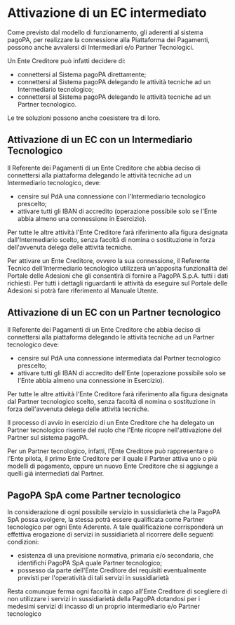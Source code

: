 Attivazione di un EC intermediato
=================================

Come previsto dal modello di funzionamento, gli aderenti al sistema pagoPA, per realizzare la connessione alla Piattaforma dei Pagamenti, possono anche avvalersi di Intermediari e/o Partner Tecnologici.

Un Ente Creditore può infatti decidere di:

* connettersi al Sistema pagoPA direttamente;
* connettersi al Sistema pagoPA delegando le attività tecniche ad un Intermediario tecnologico;
* connettersi al Sistema pagoPA delegando le attività tecniche ad un Partner tecnologico.

Le tre soluzioni possono anche coesistere tra di loro.

## Attivazione di un EC con un Intermediario Tecnologico

Il Referente dei Pagamenti di un Ente Creditore che abbia deciso di connettersi alla piattaforma delegando le attività tecniche ad un Intermediario tecnologico, deve:

* censire sul PdA una connessione con l'Intermediario tecnologico prescelto;
* attivare tutti gli IBAN di accredito (operazione possibile solo se l'Ente abbia almeno una connessione in Esercizio).

Per tutte le altre attività l'Ente Creditore farà riferimento alla figura designata dall'Intermediario scelto, senza facoltà di nomina o sostituzione in forza dell'avvenuta delega delle attività tecniche.

Per attivare un Ente Creditore, ovvero la sua connessione, il Referente Tecnico dell'Intermediario tecnologico utilizzerà un'apposita funzionalità del Portale delle Adesioni che gli consentirà di fornire a PagoPA S.p.A. tutti i dati richiesti. Per tutti i dettagli riguardanti le attività da eseguire sul Portale delle Adesioni si potrà fare riferimento al Manuale Utente.

## Attivazione di un EC con un Partner tecnologico

Il Referente dei Pagamenti di un Ente Creditore che abbia deciso di connettersi alla piattaforma delegando le attività tecniche ad un Partner tecnologico deve:

* censire sul PdA una connessione intermediata dal Partner tecnologico prescelto;
* attivare tutti gli IBAN di accredito dell'Ente (operazione possibile solo se l'Ente abbia almeno una connessione in Esercizio).

Per tutte le altre attività l'Ente Creditore farà riferimento alla figura designata dal Partner tecnologico scelto, senza facoltà di nomina o sostituzione in forza dell'avvenuta delega delle attività tecniche.

Il processo di avvio in esercizio di un Ente Creditore che ha delegato un Partner tecnologico risente del ruolo che l'Ente ricopre nell'attivazione del Partner sul sistema pagoPA.

Per un Partner tecnologico, infatti, l'Ente Creditore può rappresentare o l'Ente pilota, il primo Ente Creditore per il quale il Partner attiva uno o più modelli di pagamento, oppure un nuovo Ente Creditore che si aggiunge a quelli già intermediati dal Partner.

## PagoPA SpA come Partner tecnologico

In considerazione di ogni possibile servizio in sussidiarietà che la PagoPA SpA possa svolgere, la stessa potrà essere qualificata come Partner tecnologico per ogni Ente Aderente. A tale qualificazione corrisponderà un effettiva erogazione di servizi in sussidiarietà al ricorrere delle seguenti condizioni:

* esistenza di una previsione normativa, primaria e/o secondaria, che identifichi PagoPA SpA quale Partner tecnologico;
* possesso da parte dell'Ente Creditore dei requisiti eventualmente previsti per l'operatività di tali servizi in sussidiarietà

Resta comunque ferma ogni facoltà in capo all'Ente Creditore di scegliere di non utilizzare i servizi in sussidiarietà della PagoPA dotandosi per i medesimi servizi di incasso di un proprio intermediario e/o Partner tecnologico
